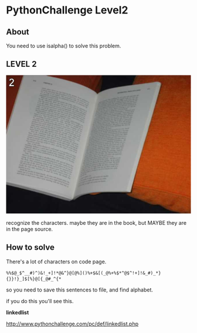 # PythonChallenge Level2

## About
You need to use isalpha() to solve this problem.

## LEVEL 2
![ocr.jpg](./ocr.jpg)

recognize the characters. maybe they are in the book, 
but MAYBE they are in the page source.

## How to solve
There's a lot of characters on code page.
```
%%$@_$^__#)^)&!_+]!*@&^}@[@%]()%+$&[(_@%+%$*^@$^!+]!&_#)_*}{}}!}_]$[%}@[{_@#_^{*
```
so you need to save this sentences to file, and find alphabet.

if you do this you'll see this.

**linkedlist**

http://www.pythonchallenge.com/pc/def/linkedlist.php
